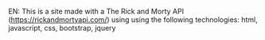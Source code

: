 EN: This is a site made with a The Rick and Morty API (https://rickandmortyapi.com/) using 
using the following technologies:
html, javascript, css, bootstrap, jquery
